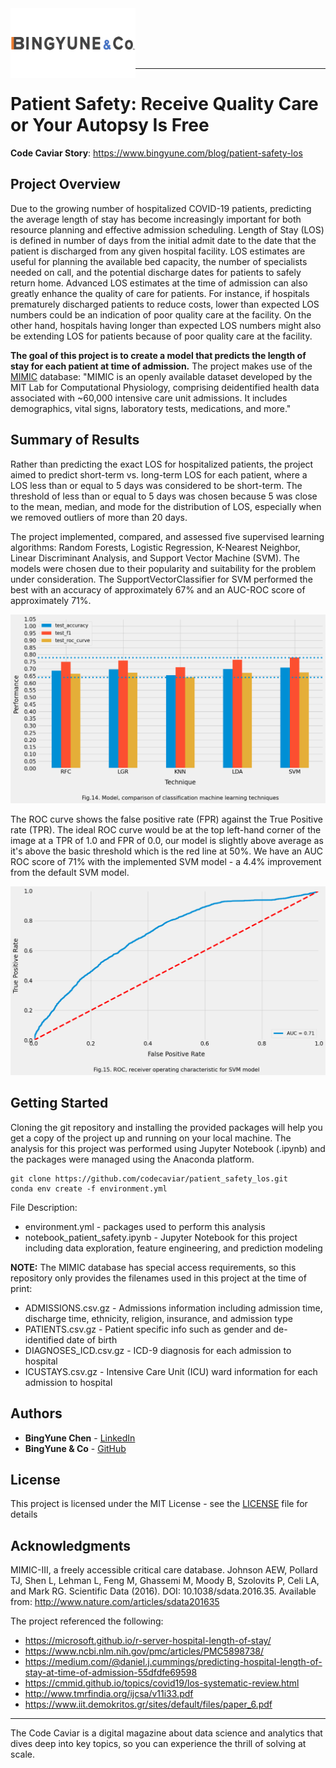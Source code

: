 <img src="https://raw.githubusercontent.com/codecaviar/digital_asset_management/master/assets/bingyune-and-company-logo-6400x3600.png" align="left" width="200" height="auto">

<br/><br/><br/><br/>

----------

# Patient Safety: Receive Quality Care or Your Autopsy Is Free  

**Code Caviar Story**: https://www.bingyune.com/blog/patient-safety-los

## Project Overview

Due to the growing number of hospitalized COVID-19 patients, predicting the average length of stay has become increasingly important for both resource planning and effective admission scheduling. Length of Stay (LOS) is defined in number of days from the initial admit date to the date that the patient is discharged from any given hospital facility. LOS estimates are useful for planning the available bed capacity, the number of specialists needed on call, and the potential discharge dates for patients to safely return home. Advanced LOS estimates at the time of admission can also greatly enhance the quality of care for patients. For instance, if hospitals prematurely discharged patients to reduce costs, lower than expected LOS numbers could be an indication of poor quality care at the facility. On the other hand, hospitals having longer than expected LOS numbers might also be extending LOS for patients because of poor quality care at the facility.

**The goal of this project is to create a model that predicts the length of stay for each patient at time of admission.** The project makes use of the [MIMIC](https://mimic.physionet.org/) database: "MIMIC is an openly available dataset developed by the MIT Lab for Computational Physiology, comprising deidentified health data associated with ~60,000 intensive care unit admissions. It includes demographics, vital signs, laboratory tests, medications, and more."

## Summary of Results

Rather than predicting the exact LOS for hospitalized patients, the project aimed to predict short-term vs. long-term LOS for each patient, where a LOS less than or equal to 5 days was considered to be short-term. The threshold of less than or equal to 5 days was chosen because 5 was close to the mean, median, and mode for the distribution of LOS, especially when we removed outliers of more than 20 days.

The project implemented, compared, and assessed five supervised learning algorithms: Random Forests, Logistic Regression, K-Nearest Neighbor, Linear Discriminant Analysis, and Support Vector Machine (SVM). The models were chosen due to their popularity and suitability for the problem under consideration. The SupportVectorClassifier for SVM performed the best with an accuracy of approximately 67% and an AUC-ROC score of approximately 71%.

<img src="assets/fig14-model-machine-learning-comparison.png"/>

The ROC curve shows the false positive rate (FPR) against the True Positive rate (TPR). The ideal ROC curve would be at the top left-hand corner of the image at a TPR of 1.0 and FPR of 0.0, our model is slightly above average as it's above the basic threshold which is the red line at 50%. We have an AUC ROC score of 71% with the implemented SVM model - a 4.4% improvement from the default SVM model.

<img src="assets/fig15-model-roc-svm-metrics.png"/>

## Getting Started

Cloning the git repository and installing the provided packages will help you get a copy of the project up and running on your local machine. The analysis for this project was performed using Jupyter Notebook (.ipynb) and the packages were managed using the Anaconda platform.

```
git clone https://github.com/codecaviar/patient_safety_los.git
conda env create -f environment.yml
```

File Description:
* environment.yml - packages used to perform this analysis   
* notebook_patient_safety.ipynb - Jupyter Notebook for this project including data exploration, feature engineering, and prediction modeling

**NOTE:** The MIMIC database has special access requirements, so this repository only provides the filenames used in this project at the time of print:
* ADMISSIONS.csv.gz - Admissions information including admission time, discharge time,  ethnicity, religion, insurance, and admission type
* PATIENTS.csv.gz - Patient specific info such as gender and de-identified date of birth
* DIAGNOSES_ICD.csv.gz - ICD-9 diagnosis for each admission to hospital
* ICUSTAYS.csv.gz - Intensive Care Unit (ICU) ward information for each admission to hospital

## Authors

- **BingYune Chen** - [LinkedIn](https://www.linkedin.com/in/bingyune-chen/)
- **BingYune & Co** - [GitHub](https://github.com/codecaviar)

## License

This project is licensed under the MIT License - see the [LICENSE](LICENSE) file for details

## Acknowledgments

MIMIC-III, a freely accessible critical care database. Johnson AEW, Pollard TJ, Shen L, Lehman L, Feng M, Ghassemi M, Moody B, Szolovits P, Celi LA, and Mark RG. Scientific Data (2016). DOI: 10.1038/sdata.2016.35. Available from: http://www.nature.com/articles/sdata201635

The project referenced the following:
* https://microsoft.github.io/r-server-hospital-length-of-stay/
* https://www.ncbi.nlm.nih.gov/pmc/articles/PMC5898738/
* https://medium.com/@daniel.j.cummings/predicting-hospital-length-of-stay-at-time-of-admission-55dfdfe69598
* https://cmmid.github.io/topics/covid19/los-systematic-review.html
* http://www.tmrfindia.org/ijcsa/v11i33.pdf
* https://www.iit.demokritos.gr/sites/default/files/paper_6.pdf

----------
The Code Caviar is a digital magazine about data science and analytics that dives deep into key topics, so you can experience the thrill of solving at scale.
